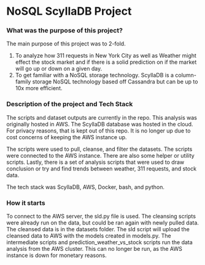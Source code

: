 # NoSQL ScyllaDB Project

### What was the purpose of this project?
The main purpose of this project was to 2-fold. 
  1. To analyze how 311 requests in New York City as well as Weather might effect the stock market and if there is a solid prediction on if the market will go up or down on a given day.
  2. To get familiar with a NoSQL storage technology. ScyllaDB is a column-family storage NoSQL technology based off Cassandra but can be up to 10x more efficient. 

### Description of the project and Tech Stack
The scripts and dataset outputs are currently in the repo. This analysis was originally hosted in AWS. The ScyllaDB database was hosted in the cloud. For privacy reasons, that is kept out of this repo. It is no longer up due to cost concerns of keeping the AWS instance up.

The scripts were used to pull, cleanse, and filter the datasets. The scripts were connected to the AWS instance. There are also some helper or utility scripts. Lastly, there is a set of analysis scripts that were used to draw conclusion or try and find trends between weather, 311 requests, and stock data. 

The tech stack was ScyllaDB, AWS, Docker, bash, and python. 

### How it starts
To connect to the AWS server, the sld.py file is used. The cleansing scripts were already run on the data, but could be ran again with newly pulled data. The cleansed data is in the datasets folder. The sld script will upload the cleansed data to AWS with the models created in models.py. The intermediate scripts and prediction_weather_vs_stock scripts run the data analysis from the AWS cluster. This can no longer be run, as the AWS instance is down for monetary reasons. 
